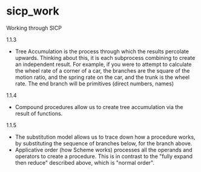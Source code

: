 # sicp_work
Working through SICP

1.1.3
- Tree Accumulation is the process through which the results percolate upwards. Thinking about this, it is each subprocess combining to create an independent result. For example, if you were to attempt to calculate the wheel rate of a corner of a car, the branches are the square of the motion ratio, and the spring rate on the car, and the trunk is the wheel rate. The end branch will be primitives (direct numbers, names)

1.1.4
- Compound procedures allow us to create tree accumulation via the result of functions.

1.1.5
- The substitution model allows us to trace down how a procedure works, by substituting the sequence of branches below, for the branch above.
- Applicative order (how Scheme works) processes all the operands and operators to create a procedure. This is in contrast to the "fully expand then reduce" described above, which is "normal order". 
